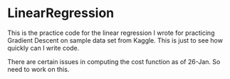 # LinearRegression

This is the practice code for the linear regression I wrote for practicing Gradient Descent on sample data set from Kaggle. This is just to see how quickly can I write code. 

There are certain issues in computing the cost function as of 26-Jan. So need to work on this.
